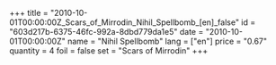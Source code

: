 +++
title = "2010-10-01T00:00:00Z_Scars_of_Mirrodin_Nihil_Spellbomb_[en]_false"
id = "603d217b-6375-46fc-992a-8dbd779da1e5"
date = "2010-10-01T00:00:00Z"
name = "Nihil Spellbomb"
lang = ["en"]
price = "0.67"
quantity = 4
foil = false
set = "Scars of Mirrodin"
+++

